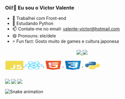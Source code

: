 ### Oii!👋 Eu sou o Victor Valente 

- 🔭 Trabalhei com Front-end
- 🌱 Estudando Python
- 📫 Contate-me no email: valente-victor@hotmail.com
- 😄 Pronouns: ele/dele
- ⚡ Fun fact: Gosto muito de games e cultura japonesa

<div align="center">
  <a href="https://github.com/Ozzlyden">
  <img height="180em" src="https://github-readme-stats.vercel.app/api?username=ozzlyden&show_icons=true&theme=github_dark&include_all_commits=true&count_private=true"/>
  <img height="180em" src="https://github-readme-stats.vercel.app/api/top-langs/?username=ozzlyden&layout=compact&langs_count=7&theme=github_dark"/>
</div>

<div style="display: inline_block"><br>
  <img align="center" alt="Ozz-Js" height="30" width="60" src="https://raw.githubusercontent.com/devicons/devicon/master/icons/javascript/javascript-plain.svg">
  <img align="center" alt="Ozz-React" height="30" width="60" src="https://raw.githubusercontent.com/devicons/devicon/master/icons/react/react-original.svg">
  <img align="center" alt="Ozz-HTML" height="30" width="60" src="https://raw.githubusercontent.com/devicons/devicon/master/icons/html5/html5-original.svg">
  <img align="center" alt="Ozz-CSS" height="30" width="60" src="https://raw.githubusercontent.com/devicons/devicon/master/icons/css3/css3-original.svg">
  <img align="center" alt="Ozz-Python" height="30" width="60" src="https://raw.githubusercontent.com/devicons/devicon/master/icons/python/python-original.svg">
  
  <!--  IMAGEM
  <img align="right" alt="Ozz-pic" height="150" style="border-radius:50px;" src="https://picrew.me/share?cd=dsBNmr7JOM">
  -->
  
</div>

##

<div> 
 <a href="https://discord.gg/SMBWPcAy" target="_blank"><img src="https://img.shields.io/badge/Discord-7289DA?style=for-the-badge&logo=discord&logoColor=white" target="_blank"></a> 
  <a href = "mailto:valente-victor@hotmail.com"><img src="https://img.shields.io/badge/-Gmail-%23333?style=for-the-badge&logo=gmail&logoColor=white" target="_blank"></a>
  <a href="https://www.linkedin.com/in/victor-valente-programador/" target="_blank"><img src="https://img.shields.io/badge/-LinkedIn-%230077B5?style=for-the-badge&logo=linkedin&logoColor=white" target="_blank"></a> 
</div>

<div>

![Snake animation](https://github.com/ozzlyden/ozzlyden/blob/output/github-contribution-grid-snake.svg)

</div>
